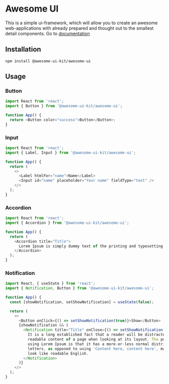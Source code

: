 # Awesome UI

This is a simple ui-framework, which will allow you to create an awesome web-applications with already prepared and thought out to the smallest detail components. Go to <a href="https://awesome-ui-kit.github.io/awesome-ui/?path=/story/documentation-introduction--page" target="_blank">documentation</a>

<h2>Installation</h2>

<code>npm install @awesome-ui-kit/awesome-ui</code>

<h2>Usage</h2>

<h3>Button</h3>

```javascript
import React from 'react';
import { Button } from '@awesome-ui-kit/awesome-ui';

function App() {
  return <Button color="success">Button</Button>;
}
```

<h3>Input</h3>

```javascript
import React from 'react';
import { Label, Input } from '@awesome-ui-kit/awesome-ui';

function App() {
  return (
    <>
      <Label htmlFor="name">Name</Label>
      <Input id="name" placeholder="Your name" fieldType="text" />
    </>
  );
}
```

<h3>Accordion</h3>

```javascript
import React from 'react';
import { Accordion } from '@awesome-ui-kit/awesome-ui';

function App() {
  return (
    <Accordion title="Title">
      Lorem Ipsum is simply dummy text of the printing and typesetting industry.
    </Accordion>
  );
}
```

<h3>Notification</h3>

```javascript
import React, { useState } from 'react';
import { Notification, Button } from '@awesome-ui-kit/awesome-ui';

function App() {
  const [showNotification, setShowNotification] = useState(false);

  return (
    <>
      <Button onClick={() => setShowNotification(true)}>Show</Button>
      {showNotification && (
        <Notification title="Title" onClose={() => setShowNotification(false)}>
          It is a long established fact that a reader will be distracted by the
          readable content of a page when looking at its layout. The point of
          using Lorem Ipsum is that it has a more-or-less normal distribution of
          letters, as opposed to using 'Content here, content here', making it
          look like readable English.
        </Notification>
      )}
    </>
  );
}
```
